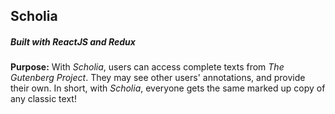 ## Scholia

##### _Built with ReactJS and Redux_

**Purpose:** With _Scholia_, users can access complete texts from _The Gutenberg Project_. They may see other users' annotations, and provide their own. In short, with _Scholia_, everyone gets the same marked up copy of any classic text!

